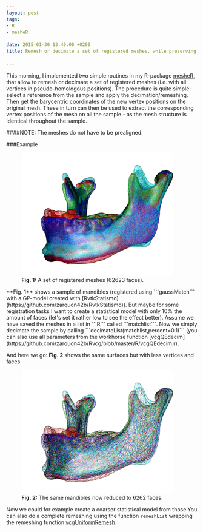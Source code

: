 ```yaml
---
layout: post
tags: 
- R 
- mesheR

date: 2015-01-30 13:40:00 +0200
title: Remesh or decimate a set of registered meshes, while preserving correspondences

---
```

This morning, I implemented two simple routines in my R-package [mesheR](https://github.com/zarquon42b/RvtkStatismo), that allow to remesh or decimate a set of registered meshes (i.e. with all vertices in pseudo-homologous positions). The procedure is quite simple: select a reference from the sample and apply the decimation/remeshing. Then get the barycentric coordinates of the new vertex positions on the original mesh. These in turn can then be used to extract the corresponding vertex positions of the mesh on all the sample - as the mesh structure is identical throughout the sample.

####NOTE: The meshes do not have to be prealigned.

###Example

<figure>
    <img rel="zoom" src="/resources/images/meshlist1.png" alt="origstate" width="400" >
  <figcaption><b>Fig. 1:</b> A set of registered meshes (62623 faces).</figcaption>
</figure> 
**Fig. 1** shows a sample of mandibles (registered using ```gaussMatch``` with a GP-model created with [RvtkStatismo](https://github.com/zarquon42b/RvtkStatismo)). But maybe for some registration tasks I want to create a statistical model with only 10% the amount of faces (let's set it rather low to see the effect better). Assume we have saved the meshes in a list in ```R``` called ```matchlist```. Now we simply decimate the sample by calling ```decimateList(matchlist,percent=0.1)``` (you can also use all parameters from the workhorse function [vcgQEdecim](https://github.com/zarquon42b/Rvcg/blob/master/R/vcgQEdecim.r). </br>

And here we go: **Fig. 2** shows the same surfaces but with less vertices and faces.

<figure>
    <img rel="zoom" src="/resources/images/meshlistDec.png" alt="origstate" width="400" >
  <figcaption><b>Fig. 2:</b> The same mandibles now reduced to 6262 faces.</figcaption>
</figure> 

Now we could for example create a coarser statistical model from those.You can also do a complete remeshing using the function ```remeshList``` wrapping the remeshing function [vcgUniformRemesh](https://github.com/zarquon42b/Rvcg/blob/master/R/vcgUniformRemesh.r).